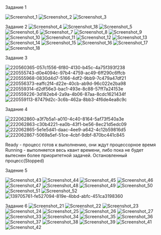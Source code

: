 Задание 1

![Screenshot_1](https://github.com/Varya2018/6sem/assets/97594244/3512ab95-60ac-4b67-9886-eccf3781bed7)
![Screenshot_2](https://github.com/Varya2018/6sem/assets/97594244/4e3573b4-d523-4d95-a886-de2b7bc5cbcd)
![Screenshot_3](https://github.com/Varya2018/6sem/assets/97594244/4985f88c-dd9f-48e9-a2a0-a8e39b9aa93f)

Задание 2
![Screenshot_4](https://github.com/Varya2018/6sem/assets/97594244/8f1fb888-f7b3-421f-b81e-7a70a2c27dbc)
![Screenshot_18](https://github.com/Varya2018/6sem/assets/97594244/c2e22333-3886-4b48-bc82-0f52c1ed9a45)
![Screenshot_5](https://github.com/Varya2018/6sem/assets/97594244/35d4ed17-ce77-4925-8a08-dc06a09eb926)
![Screenshot_6](https://github.com/Varya2018/6sem/assets/97594244/90501fff-ce3a-4e75-a46c-f79a385c1424)
![Screenshot_7](https://github.com/Varya2018/6sem/assets/97594244/c26b732f-0ba5-41f8-9d8a-ac6fdc378766)
![Screenshot_8](https://github.com/Varya2018/6sem/assets/97594244/442a3ed1-3f75-4cf4-8ddb-17529ab9194c)
![Screenshot_9](https://github.com/Varya2018/6sem/assets/97594244/ab03a574-0be4-47b5-aef1-c4e6e0aaff11)
![Screenshot_10](https://github.com/Varya2018/6sem/assets/97594244/09548ad2-a552-4128-9f7f-d183498185cd)
![Screenshot_11](https://github.com/Varya2018/6sem/assets/97594244/c848750b-8bc4-4c2e-a525-9380aff1c54b)
![Screenshot_12](https://github.com/Varya2018/6sem/assets/97594244/3015797e-d8df-4534-9a57-b419d9b09d63)
![Screenshot_13](https://github.com/Varya2018/6sem/assets/97594244/b6a5f4a5-3b51-44a6-b1e9-3c9a3dc4faef)
![Screenshot_14](https://github.com/Varya2018/6sem/assets/97594244/7952b2a9-444d-454b-bd6b-6e076ec2b540)
![Screenshot_15](https://github.com/Varya2018/6sem/assets/97594244/18fb0462-a0ec-4296-ae29-9602a60f54fb)
![Screenshot_16](https://github.com/Varya2018/6sem/assets/97594244/a75182b6-acae-49c5-9eb6-4c7b026bef2a)
![Screenshot_17](https://github.com/Varya2018/6sem/assets/97594244/0a712476-2f4d-4141-a4a4-440ca77f1dea)
![Screenshot_18](https://github.com/Varya2018/6sem/assets/97594244/74e5ba2d-bbda-48a8-ab49-e51d381906a9)

Задание 3

![220560365-057c1556-6f80-4130-b45c-4a75f393f238](https://github.com/Varya2018/6sem/assets/97594244/ebe1499e-5719-41e1-bb45-a9c0e7bea252)
![220555743-d0e4094c-97b4-4759-ac49-6ff290c6ffcb](https://github.com/Varya2018/6sem/assets/97594244/2593ebfd-9538-4b75-bcb5-cd8f59d72e47)
![220555968-0830d4d7-5166-4df2-9bb9-7c479a47df21](https://github.com/Varya2018/6sem/assets/97594244/fae215c1-cd2e-45a5-a009-c0877963612a)
![220556373-eaffc2f4-d22e-40cb-ab9d-96c022e2ba98](https://github.com/Varya2018/6sem/assets/97594244/9118dcb8-d9e8-4356-ab6f-d0278a1c3da7)
![220559314-d2df56e3-bac1-493e-8c88-57ff7a24153e](https://github.com/Varya2018/6sem/assets/97594244/c734e0cd-c107-4c12-ad75-4b56132217fd)
![220559226-3d182eb4-2a9a-4b06-87aa-8cdc1621434f](https://github.com/Varya2018/6sem/assets/97594244/3e0b7999-1575-4802-9274-840075b03505)
![220559113-87479d2c-3c6b-462a-8bb3-4f6de4ea8c9c](https://github.com/Varya2018/6sem/assets/97594244/17f9f9e5-89bd-4290-8887-52069aa9d5bb)

Задание 4

![222062860-a3f7b5a1-a010-4c40-8164-5af73f540a3e](https://github.com/Varya2018/6sem/assets/97594244/47820a31-ac4d-4075-803e-a6fe7cf2486c)
![222062863-c30b4221-ea0b-43f1-be56-8ec21d5edc09](https://github.com/Varya2018/6sem/assets/97594244/e5ec2c10-3362-48d1-be6b-0807853c254c)
![222062865-5e1e5d41-daac-4ee9-a642-4c12b59816d5](https://github.com/Varya2018/6sem/assets/97594244/40edb22d-7639-4daf-b017-7a531be83ca3)
![222062867-5069a5ef-51ce-4cbf-9dbf-870bc441c845](https://github.com/Varya2018/6sem/assets/97594244/c1357396-c737-4ded-bcef-cae486ce33f9)


Ready - процесс готов к выполнению, они ждут процессорное время
Running - выполняется весь квант времени, либо пока не будет вытеснен более приоритетной задачей. Остановленный процесс(Stopped)

Задение 5

![Screenshot_43](https://github.com/Varya2018/6sem/assets/97594244/88de16b2-c834-40d7-b54c-7974ce4ecfba)
![Screenshot_44](https://github.com/Varya2018/6sem/assets/97594244/2269d332-9c23-4046-8179-21acddd6db65)
![Screenshot_45](https://github.com/Varya2018/6sem/assets/97594244/60a4e747-f780-4059-b067-6e7bad7eae49)
![Screenshot_46](https://github.com/Varya2018/6sem/assets/97594244/f0e9aef3-9834-4d50-9bb2-9234a222fa70)
![Screenshot_47](https://github.com/Varya2018/6sem/assets/97594244/9ce10109-c3a6-4d1b-83b5-2d9396f0a6dd)
![Screenshot_48](https://github.com/Varya2018/6sem/assets/97594244/2e359060-dcbf-460d-b420-fde051b7a30f)
![Screenshot_49](https://github.com/Varya2018/6sem/assets/97594244/a90be2aa-667f-4ac7-9e1c-74fd63318571)
![Screenshot_50](https://github.com/Varya2018/6sem/assets/97594244/a7a44bb9-57a3-4f95-9d69-f1b683f28d00)
![Screenshot_51](https://github.com/Varya2018/6sem/assets/97594244/8faf7364-8015-4b18-a0a9-3946d9bf3ac8)
![Screenshot_52](https://github.com/Varya2018/6sem/assets/97594244/05e9df8c-095c-4f9f-a76e-5216b921eb1f)
![139705761-fe527094-819e-4bbd-abfc-451ca3198360](https://github.com/Varya2018/6sem/assets/97594244/13e2b868-8aae-45f6-8e59-1e16ba602b9e)



Задание 6
![Screenshot_21](https://github.com/Varya2018/6sem/assets/97594244/aa195226-bf0c-467e-b9bd-a1e0fb9242ee)
![Screenshot_22](https://github.com/Varya2018/6sem/assets/97594244/1f8d3cca-2602-4a09-993d-f9700eba66a4)
![Screenshot_23](https://github.com/Varya2018/6sem/assets/97594244/2d105e2b-e7a0-4ed0-85a2-4cd4d59fba5b)
![Screenshot_24](https://github.com/Varya2018/6sem/assets/97594244/c71e83bb-1b68-4d85-91b3-7c89d5b05e5c)
![Screenshot_25](https://github.com/Varya2018/6sem/assets/97594244/77db32fe-8a5d-45cc-8a25-629d4716d0b8)
![Screenshot_26](https://github.com/Varya2018/6sem/assets/97594244/70aa5b3e-1b0d-4fc2-a564-388c63e4288d)
![Screenshot_27](https://github.com/Varya2018/6sem/assets/97594244/3998972b-bc93-46d3-83e5-3673b9b64e67)
![Screenshot_33](https://github.com/Varya2018/6sem/assets/97594244/fa998234-5371-4c12-a1c0-7ca9388c81ca)
![Screenshot_34](https://github.com/Varya2018/6sem/assets/97594244/143598b4-b609-4a1d-8e4a-72efc1f2eef1)
![Screenshot_35](https://github.com/Varya2018/6sem/assets/97594244/55ef405b-65a7-4271-9983-25156d4bd1b9)
![Screenshot_36](https://github.com/Varya2018/6sem/assets/97594244/40f7e664-4b13-43c3-aa6a-56e2128b76c6)
![Screenshot_37](https://github.com/Varya2018/6sem/assets/97594244/43b00860-44c8-43fe-b6bd-679041649055)
![Screenshot_38](https://github.com/Varya2018/6sem/assets/97594244/9990f92f-6cd6-47ad-a49a-1a46138f7eaa)
![Screenshot_39](https://github.com/Varya2018/6sem/assets/97594244/79bddc14-f20a-47a8-866e-c81f38e99c17)
![Screenshot_41](https://github.com/Varya2018/6sem/assets/97594244/7a7ccdf6-64b9-473c-8133-7ec7c7b3d27a)
![Screenshot_42](https://github.com/Varya2018/6sem/assets/97594244/154088d0-0295-4056-936c-6428b2fb72d8)
